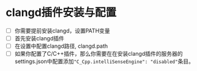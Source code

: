 # clangd插件安装与配置

- [ ] 你需要提前安装clangd，设置PATH变量
- [ ] 首先安装clangd插件
- [ ] 在设置中配置clangd路径, clangd.path
- [ ] 如果你配置了C/C++插件，那么你需要在在安装clangd插件的服务器的settings.json中配置添加`"C_Cpp.intelliSenseEngine": "disabled"`条目。
